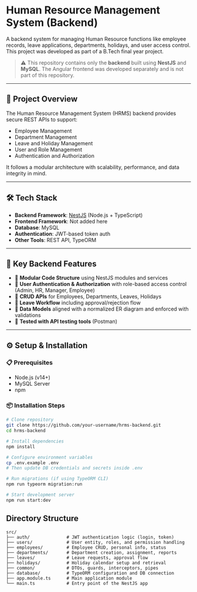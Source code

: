 # Human Resource Management System (Backend)

A backend system for managing Human Resource functions like employee records, leave applications, departments, holidays, and user access control. This project was developed as part of a B.Tech final year project.

> ⚠️ This repository contains only the **backend** built using **NestJS** and **MySQL**. The Angular frontend was developed separately and is not part of this repository.

---

## 📌 Project Overview

The Human Resource Management System (HRMS) backend provides secure REST APIs to support:

- Employee Management
- Department Management
- Leave and Holiday Management
- User and Role Management
- Authentication and Authorization

It follows a modular architecture with scalability, performance, and data integrity in mind.

---

## 🛠️ Tech Stack

- **Backend Framework**: [NestJS](https://nestjs.com/) (Node.js + TypeScript)
- **Frontend Framework**: Not added here
- **Database**: MySQL
- **Authentication**: JWT-based token auth
- **Other Tools**: REST API, TypeORM

---

## 🧩 Key Backend Features

- 📂 **Modular Code Structure** using NestJS modules and services
- 🔐 **User Authentication & Authorization** with role-based access control (Admin, HR, Manager, Employee)
- 📄 **CRUD APIs** for Employees, Departments, Leaves, Holidays
- 📆 **Leave Workflow** including approval/rejection flow
- 🧾 **Data Models** aligned with a normalized ER diagram and enforced with validations
- 🧪 **Tested with API testing tools** (Postman)

---

## ⚙️ Setup & Installation

### 📋 Prerequisites

- Node.js (v14+)
- MySQL Server
- npm

### 📦 Installation Steps

```bash
# Clone repository
git clone https://github.com/your-username/hrms-backend.git
cd hrms-backend

# Install dependencies
npm install

# Configure environment variables
cp .env.example .env
# Then update DB credentials and secrets inside .env

# Run migrations (if using TypeORM CLI)
npm run typeorm migration:run

# Start development server
npm run start:dev
```

## Directory Structure

```
src/
├── auth/              # JWT authentication logic (login, token)
├── users/             # User entity, roles, and permission handling
├── employees/         # Employee CRUD, personal info, status
├── departments/       # Department creation, assignment, reports
├── leaves/            # Leave requests, approval flow
├── holidays/          # Holiday calendar setup and retrieval
├── common/            # DTOs, guards, interceptors, pipes
├── database/          # TypeORM configuration and DB connection
├── app.module.ts      # Main application module
└── main.ts            # Entry point of the NestJS app
```
